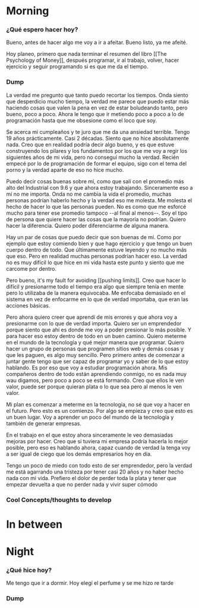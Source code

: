 



# Morning 

### ¿Qué espero hacer hoy?
Bueno, antes de hacer algo me voy a ir a afeitar.
Bueno listo, ya me afeité.

Hoy planeo, primero que nada terminar el resumen del libro [[The Psychology of Money]], después programar, ir al trabajo, volver, hacer ejercicio y seguir programando si es que me da el tiempo.



### Dump
La verdad me pregunto que tanto puedo recortar los tiempos. Onda siento que desperdicio mucho tiempo, la verdad me parece que puedo estar más haciendo cosas que valen la pena en vez de estar boludeando tanto, pero bueno, poco a poco. Ahora le tengo que ir metiendo poco a poco a lo de programación hasta que me obsesione como el loco que soy.

Se acerca mi cumpleaños y te juro que me da una ansiedad terrible. Tengo 19 años prácticamente. Casi 2 décadas. Siento que no hice absolutamente nada. Creo que en realidad podría decir algo bueno, y es que estuve construyendo los pilares y los fundamentos por los que me voy a regir los siguientes años de mi vida, pero no conseguí mucho la verdad. Recién empecé por lo de programación de formar el equipo, sigo con el tema del porno y la verdad aparte de eso no hice mucho. 

Puedo decir cosas buenas sobre mí, como que salí con el promedio más alto del Industrial con 9.6 y que ahora estoy trabajando. Sinceramente eso a mí no me importa. Onda no me cambia la vida el promedio, muchas personas podrían haberlo hecho y la verdad eso me molesta. Me molesta el hecho de hacer lo que las personas pueden. No es como que me esforcé mucho para tener ese promedio tampoco --al final al menos--. Soy el tipo de persona que quiere hacer las cosas que la mayoría no podrían. Quiero hacer la diferencia. Quiero poder diferenciarme de alguna manera.

Hay un par de cosas que puedo decir que son buenas de mí. Como por ejemplo que estoy comiendo bien y que hago ejercicio y que tengo un buen cuerpo dentro de todo. Que últimamente estuve leyendo y no mucho más que eso. Pero en realidad muchas personas podrían hacer eso. La verdad no es muy difícil lo que hice en mi vida hasta este punto y siento que me carcome por dentro. 

Pero bueno, it's my fault for avoiding [[pushing limits]]. Creo que hacer lo difícil y presionarme todo el tiempo era algo que siempre tenía en mente pero lo utilizaba de la manera equivocaba. Me enfocaba demasiado en el sistema en vez de enfocarme en lo que de verdad importaba, que eran las acciones básicas. 

Pero ahora quiero creer que aprendí de mis errores y que ahora voy a presionarme con lo que de verdad importa. Quiero ser un emprendedor porque siento que ahí es donde me voy a poder presionar lo más posible. Y para hacer eso estoy dentro de todo en un buen camino. Quiero meterme en el mundo de la tecnología y qué mejor manera que programar. Quiero hacer un grupo de personas que programen sitios web y demás cosas y que les paguen, es algo muy sencillo. Pero primero antes de comenzar a juntar gente tengo que ser capaz de programar yo y saber de lo que estoy hablando. Es por eso que voy a estudiar programación ahora. Mis compañeros dentro de todo están aprendiendo conmigo, no es nada muy wau digamos, pero poco a poco se está formando. Creo que ellos le ven valor, puede ser porque quieran plata o lo que sea pero al menos le ven valor. 

Mi plan es comenzar a meterme en la tecnología, no sé que voy a hacer en el futuro. Pero esto es un comienzo. Por algo se empieza y creo que esto es un buen lugar. Voy a aprender un poco del mundo de la tecnología y también de generar empresas. 

En el trabajo en el que estoy ahora sinceramente le veo demasiadas mejoras por hacer. Creo que si tuviera mi empresa podría hacerla lo mejor posible, pero eso es hablando ahora, capaz cuando de verdad la tenga voy a ser igual de ciego que los demás empresarios hoy en día. 

Tengo un poco de miedo con todo esto de ser emprendedor, pero la verdad me está agarrando una tristeza por tener casi 20 años y no haber hecho nada con mi vida. Prefiero el dolor de perder toda la plata y tener que empezar devuelta a que no perder nada y vivir super cómodo







### Cool Concepts/thoughts to develop 





# In between










# Night 
### ¿Qué hice hoy?
Me tengo que ir a dormir. Hoy elegí el perfume y se me hizo re tarde






### Dump






 







